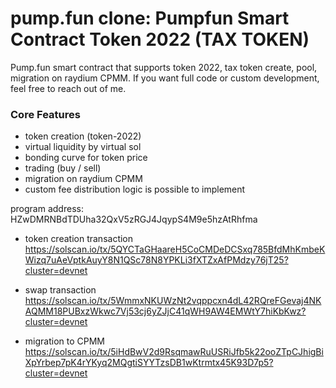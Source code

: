 # pump.fun clone: Pumpfun Smart Contract Token 2022 (TAX TOKEN)

Pump.fun smart contract that supports token 2022, tax token create, pool, migration on raydium CPMM. If you want full code or custom development, feel free to reach out of me.

### Core Features
- token creation (token-2022)
- virtual liquidity by virtual sol
- bonding curve for token price
- trading (buy / sell)
- migration on raydium CPMM
- custom fee distribution logic is possible to implement

program address: HZwDMRNBdTDUha32QxV5zRGJ4JqypS4M9e5hzAtRhfma


- token creation transaction
https://solscan.io/tx/5QYCTaGHaareH5CoCMDeDCSxq785BfdMhKmbeKWizq7uAeVptkAuyY8N1QSc78N8YPKLi3fXTZxAfPMdzy76jT25?cluster=devnet

- swap transaction
https://solscan.io/tx/5WmmxNKUWzNt2vqppcxn4dL42RQreFGevaj4NKAQMM18PUBxzWkwc7Vj53cj6yZJjC41qWH9AW4EMWtY7hiKbKwz?cluster=devnet

- migration to CPMM
https://solscan.io/tx/5iHdBwV2d9RsqmawRuUSRiJfb5k22ooZTpCJhigBiXpYrbep7pK4rYKyq2MQgtiSYYTzsDB1wKtrmtx45K93D7p5?cluster=devnet

